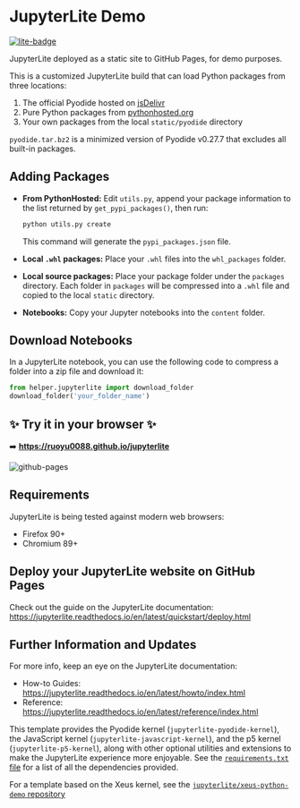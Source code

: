 # JupyterLite Demo

[![lite-badge](https://jupyterlite.rtfd.io/en/latest/_static/badge.svg)](https://ruoyu0088.github.io/jupyterlite)

JupyterLite deployed as a static site to GitHub Pages, for demo purposes.

This is a customized JupyterLite build that can load Python packages from three locations:

1. The official Pyodide hosted on [jsDelivr](https://cdn.jsdelivr.net)
2. Pure Python packages from [pythonhosted.org](https://files.pythonhosted.org)
3. Your own packages from the local `static/pyodide` directory

`pyodide.tar.bz2` is a minimized version of Pyodide v0.27.7 that excludes all built-in packages.

## Adding Packages

* **From PythonHosted:**
  Edit `utils.py`, append your package information to the list returned by `get_pypi_packages()`, then run:

  ```bash
  python utils.py create
  ```

  This command will generate the `pypi_packages.json` file.

* **Local `.whl` packages:**
  Place your `.whl` files into the `whl_packages` folder.

* **Local source packages:**
  Place your package folder under the `packages` directory.
  Each folder in `packages` will be compressed into a `.whl` file and copied to the local `static` directory.

* **Notebooks:**
  Copy your Jupyter notebooks into the `content` folder.

## Download Notebooks

In a JupyterLite notebook, you can use the following code to compress a folder into a zip file and download it:

```python
from helper.jupyterlite import download_folder
download_folder('your_folder_name')
```

## ✨ Try it in your browser ✨

➡️ **https://ruoyu0088.github.io/jupyterlite**

![github-pages](https://user-images.githubusercontent.com/591645/120649478-18258400-c47d-11eb-80e5-185e52ff2702.gif)

## Requirements

JupyterLite is being tested against modern web browsers:

- Firefox 90+
- Chromium 89+

## Deploy your JupyterLite website on GitHub Pages

Check out the guide on the JupyterLite documentation: https://jupyterlite.readthedocs.io/en/latest/quickstart/deploy.html

## Further Information and Updates

For more info, keep an eye on the JupyterLite documentation:

- How-to Guides: https://jupyterlite.readthedocs.io/en/latest/howto/index.html
- Reference: https://jupyterlite.readthedocs.io/en/latest/reference/index.html

This template provides the Pyodide kernel (`jupyterlite-pyodide-kernel`), the JavaScript kernel (`jupyterlite-javascript-kernel`), and the p5 kernel (`jupyterlite-p5-kernel`), along with other
optional utilities and extensions to make the JupyterLite experience more enjoyable. See the
[`requirements.txt` file](requirements.txt) for a list of all the dependencies provided.

For a template based on the Xeus kernel, see the [`jupyterlite/xeus-python-demo` repository](https://github.com/jupyterlite/xeus-python-demo)